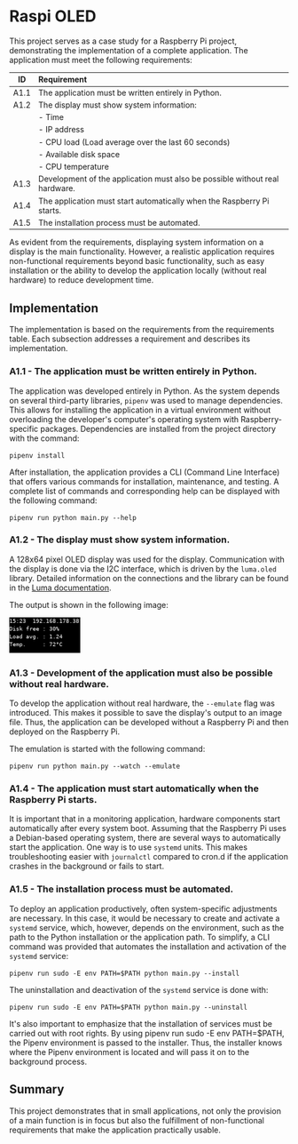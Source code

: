 # Raspi OLED

This project serves as a case study for a Raspberry Pi project, demonstrating the implementation of a complete application. The application must meet the following requirements:

| ID   | Requirement                                                                 |
|------|:----------------------------------------------------------------------------|
| A1.1 | The application must be written entirely in Python.                         |
| A1.2 | The display must show system information:                                   |
|      | - Time                                                                      |
|      | - IP address                                                                |
|      | - CPU load (Load average over the last 60 seconds)                          |
|      | - Available disk space                                                      |
|      | - CPU temperature                                                           |
| A1.3 | Development of the application must also be possible without real hardware. |
| A1.4 | The application must start automatically when the Raspberry Pi starts.      |
| A1.5 | The installation process must be automated.                                 |

As evident from the requirements, displaying system information on a display is the main functionality. However, a realistic application requires non-functional requirements beyond basic functionality, such as easy installation or the ability to develop the application locally (without real hardware) to reduce development time.

## Implementation

The implementation is based on the requirements from the requirements table. Each subsection addresses a requirement and describes its implementation.

### A1.1 - The application must be written entirely in Python.

The application was developed entirely in Python. As the system depends on several third-party libraries, `pipenv` was used to manage dependencies. This allows for installing the application in a virtual environment without overloading the developer's computer's operating system with Raspberry-specific packages. Dependencies are installed from the project directory with the command:

```shell
pipenv install
```

After installation, the application provides a CLI (Command Line Interface) that offers various commands for installation, maintenance, and testing. A complete list of commands and corresponding help can be displayed with the following command:

```shell
pipenv run python main.py --help
```

### A1.2 - The display must show system information.

A 128x64 pixel OLED display was used for the display. Communication with the display is done via the I2C interface, which is driven by the `luma.oled` library. Detailed information on the connections and the library can be found in the [Luma documentation](https://luma-oled.readthedocs.io/en/latest/).

The output is shown in the following image:

![Raspberry Pi OLED Display](./doc/preview.png)

### A1.3 - Development of the application must also be possible without real hardware.

To develop the application without real hardware, the `--emulate` flag was introduced. This makes it possible to save the display's output to an image file. Thus, the application can be developed without a Raspberry Pi and then deployed on the Raspberry Pi.

The emulation is started with the following command:

```shell
pipenv run python main.py --watch --emulate
```

### A1.4 - The application must start automatically when the Raspberry Pi starts.

It is important that in a monitoring application, hardware components start automatically after every system boot. Assuming that the Raspberry Pi uses a Debian-based operating system, there are several ways to automatically start the application. One way is to use `systemd` units. This makes troubleshooting easier with `journalctl` compared to cron.d if the application crashes in the background or fails to start.

### A1.5 - The installation process must be automated.

To deploy an application productively, often system-specific adjustments are necessary. In this case, it would be necessary to create and activate a `systemd` service, which, however, depends on the environment, such as the path to the Python installation or the application path. To simplify, a CLI command was provided that automates the installation and activation of the `systemd` service:

```shell
pipenv run sudo -E env PATH=$PATH python main.py --install
```

The uninstallation and deactivation of the `systemd` service is done with:

```shell
pipenv run sudo -E env PATH=$PATH python main.py --uninstall
```

It's also important to emphasize that the installation of services must be carried out with root rights. By using pipenv run sudo -E env PATH=$PATH, the Pipenv environment is passed to the installer. Thus, the installer knows where the Pipenv environment is located and will pass it on to the background process.

## Summary

This project demonstrates that in small applications, not only the provision of a main function is in focus but also the fulfillment of non-functional requirements that make the application practically usable.
